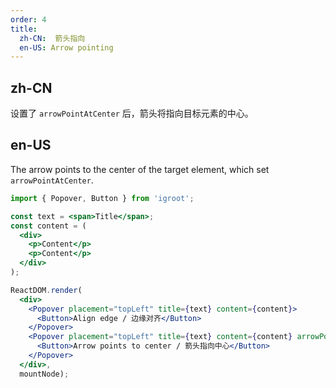 ```yaml
---
order: 4
title:
  zh-CN:  箭头指向
  en-US: Arrow pointing
---
```


## zh-CN

设置了 `arrowPointAtCenter` 后，箭头将指向目标元素的中心。

## en-US

The arrow points to the center of the target element, which set `arrowPointAtCenter`.

````jsx
import { Popover, Button } from 'igroot';

const text = <span>Title</span>;
const content = (
  <div>
    <p>Content</p>
    <p>Content</p>
  </div>
);

ReactDOM.render(
  <div>
    <Popover placement="topLeft" title={text} content={content}>
      <Button>Align edge / 边缘对齐</Button>
    </Popover>
    <Popover placement="topLeft" title={text} content={content} arrowPointAtCenter>
      <Button>Arrow points to center / 箭头指向中心</Button>
    </Popover>
  </div>,
  mountNode);
````
